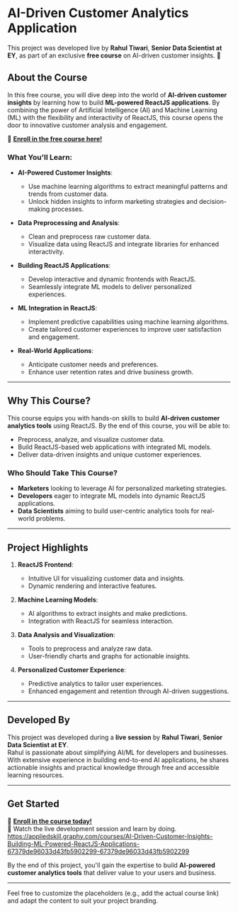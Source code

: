 # AI-Driven Customer Analytics Application

This project was developed live by **Rahul Tiwari**, **Senior Data Scientist at EY**, as part of an exclusive **free course** on AI-driven customer insights. 🚀

## About the Course

In this free course, you will dive deep into the world of **AI-driven customer insights** by learning how to build **ML-powered ReactJS applications**. By combining the power of Artificial Intelligence (AI) and Machine Learning (ML) with the flexibility and interactivity of ReactJS, this course opens the door to innovative customer analysis and engagement.

🔗 **[Enroll in the free course here!](#)**

### What You'll Learn:

- **AI-Powered Customer Insights**:

  - Use machine learning algorithms to extract meaningful patterns and trends from customer data.
  - Unlock hidden insights to inform marketing strategies and decision-making processes.

- **Data Preprocessing and Analysis**:

  - Clean and preprocess raw customer data.
  - Visualize data using ReactJS and integrate libraries for enhanced interactivity.

- **Building ReactJS Applications**:

  - Develop interactive and dynamic frontends with ReactJS.
  - Seamlessly integrate ML models to deliver personalized experiences.

- **ML Integration in ReactJS**:

  - Implement predictive capabilities using machine learning algorithms.
  - Create tailored customer experiences to improve user satisfaction and engagement.

- **Real-World Applications**:
  - Anticipate customer needs and preferences.
  - Enhance user retention rates and drive business growth.

---

## Why This Course?

This course equips you with hands-on skills to build **AI-driven customer analytics tools** using ReactJS. By the end of this course, you will be able to:

- Preprocess, analyze, and visualize customer data.
- Build ReactJS-based web applications with integrated ML models.
- Deliver data-driven insights and unique customer experiences.

### Who Should Take This Course?

- **Marketers** looking to leverage AI for personalized marketing strategies.
- **Developers** eager to integrate ML models into dynamic ReactJS applications.
- **Data Scientists** aiming to build user-centric analytics tools for real-world problems.

---

## Project Highlights

1. **ReactJS Frontend**:

   - Intuitive UI for visualizing customer data and insights.
   - Dynamic rendering and interactive features.

2. **Machine Learning Models**:

   - AI algorithms to extract insights and make predictions.
   - Integration with ReactJS for seamless interaction.

3. **Data Analysis and Visualization**:

   - Tools to preprocess and analyze raw data.
   - User-friendly charts and graphs for actionable insights.

4. **Personalized Customer Experience**:
   - Predictive analytics to tailor user experiences.
   - Enhanced engagement and retention through AI-driven suggestions.

---

## Developed By

This project was developed during a **live session** by **Rahul Tiwari**, **Senior Data Scientist at EY**.  
Rahul is passionate about simplifying AI/ML for developers and businesses. With extensive experience in building end-to-end AI applications, he shares actionable insights and practical knowledge through free and accessible learning resources.

---

## Get Started

🔗 **[Enroll in the course today!](#)**  
🎥 Watch the live development session and learn by doing.  
https://appliedskill.graphy.com/courses/AI-Driven-Customer-Insights-Building-ML-Powered-ReactJS-Applications-67379de96033d43fb5902299-67379de96033d43fb5902299

By the end of this project, you'll gain the expertise to build **AI-powered customer analytics tools** that deliver value to your users and business.

---

Feel free to customize the placeholders (e.g., add the actual course link) and adapt the content to suit your project branding.
